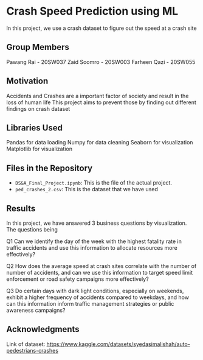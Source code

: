 # Crash Speed Prediction using ML

In this project, we use a crash dataset to figure out the speed at a crash site

## Group Members

Pawang Rai - 20SW037
Zaid Soomro - 20SW003
Farheen Qazi - 20SW055

## Motivation

Accidents and Crashes are a important factor of society and result in the loss of human life
This project aims to prevent those by finding out different findings on crash dataset 

## Libraries Used

Pandas for data loading
Numpy for data cleaning
Seaborn for visualization
Matplotlib for visualization

## Files in the Repository

- `DS&A_Final_Project.ipynb`: This is the file of the actual project.
- `ped_crashes_2.csv`: This is the dataset that we have used

## Results

In this project, we have answered 3 business questions by visualization. The questions being 

Q1 Can we identify the day of the week with the highest fatality rate in traffic accidents
and use this information to allocate resources more effectively?

Q2 How does the average speed at crash sites correlate with the number of number of accidents,
and can we use this information to target speed limit enforcement or road safety campaigns more effectively?

Q3 Do certain days with dark light conditions, especially on weekends, exhibit a higher frequency of accidents compared to weekdays,
and how can this information inform traffic management strategies or public awareness campaigns?

## Acknowledgments

Link of dataset: https://www.kaggle.com/datasets/syedasimalishah/auto-pedestrians-crashes

